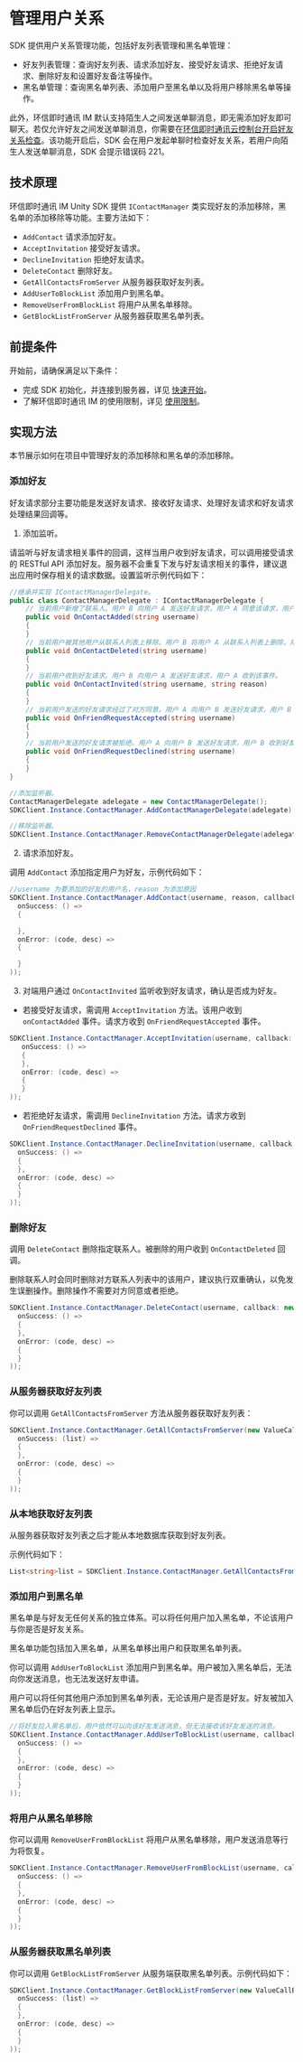 # 管理用户关系

<Toc />

SDK 提供用户关系管理功能，包括好友列表管理和黑名单管理：

- 好友列表管理：查询好友列表、请求添加好友、接受好友请求、拒绝好友请求、删除好友和设置好友备注等操作。
- 黑名单管理：查询黑名单列表、添加用户至黑名单以及将用户移除黑名单等操作。

此外，环信即时通讯 IM 默认支持陌生人之间发送单聊消息，即无需添加好友即可聊天。若仅允许好友之间发送单聊消息，你需要在[环信即时通讯云控制台](https://console.easemob.com/user/login)[开启好友关系检查](/product/enable_and_configure_IM.html#好友关系检查)。该功能开启后，SDK 会在用户发起单聊时检查好友关系，若用户向陌生人发送单聊消息，SDK 会提示错误码 221。

## 技术原理

环信即时通讯 IM Unity SDK 提供 `IContactManager` 类实现好友的添加移除，黑名单的添加移除等功能。主要方法如下：

- `AddContact` 请求添加好友。
- `AcceptInvitation` 接受好友请求。
- `DeclineInvitation` 拒绝好友请求。
- `DeleteContact` 删除好友。
- `GetAllContactsFromServer` 从服务器获取好友列表。
- `AddUserToBlockList` 添加用户到黑名单。
- `RemoveUserFromBlockList` 将用户从黑名单移除。
- `GetBlockListFromServer` 从服务器获取黑名单列表。

## 前提条件

开始前，请确保满足以下条件：

- 完成 SDK 初始化，并连接到服务器，详见 [快速开始](quickstart.html)。
- 了解环信即时通讯 IM 的使用限制，详见 [使用限制](/product/limitation.html)。

## 实现方法

本节展示如何在项目中管理好友的添加移除和黑名单的添加移除。

### 添加好友

好友请求部分主要功能是发送好友请求、接收好友请求、处理好友请求和好友请求处理结果回调等。

1. 添加监听。

请监听与好友请求相关事件的回调，这样当用户收到好友请求，可以调用接受请求的 RESTful API 添加好友。服务器不会重复下发与好友请求相关的事件，建议退出应用时保存相关的请求数据。设置监听示例代码如下：

```csharp
//继承并实现 IContactManagerDelegate。
public class ContactManagerDelegate : IContactManagerDelegate {
    // 当前用户新增了联系人。用户 B 向用户 A 发送好友请求，用户 A 同意该请求，用户 B 收到 `onContactAgreed` 事件，双方都收到该事件。
    public void OnContactAdded(string username)
    {
    }
    // 当前用户被其他用户从联系人列表上移除。用户 B 将用户 A 从联系人列表上删除，用户 A 收到该事件。
    public void OnContactDeleted(string username)
    {
    }
    // 当前用户收到好友请求。用户 B 向用户 A 发送好友请求，用户 A 收到该事件。
    public void OnContactInvited(string username, string reason)
    {
    }
    // 当前用户发送的好友请求经过了对方同意。用户 A 向用户 B 发送好友请求，用户 B 收到好友请求后，同意加好友，则用户 A 收到该事件。
    public void OnFriendRequestAccepted(string username)
    {
    }
    // 当前用户发送的好友请求被拒绝。用户 A 向用户 B 发送好友请求，用户 B 收到好友请求后，拒绝加好友，则用户 A 收到该事件。
    public void OnFriendRequestDeclined(string username)
    {
    }
}

//添加监听器。
ContactManagerDelegate adelegate = new ContactManagerDelegate();
SDKClient.Instance.ContactManager.AddContactManagerDelegate(adelegate);

//移除监听器。
SDKClient.Instance.ContactManager.RemoveContactManagerDelegate(adelegate);
```

2. 请求添加好友。

调用 `AddContact` 添加指定用户为好友，示例代码如下：

```csharp
//username 为要添加的好友的用户名，reason 为添加原因
SDKClient.Instance.ContactManager.AddContact(username, reason, callback: new CallBack(
  onSuccess: () =>
  {

  },
  onError: (code, desc) =>
  {

  }
));
```

3. 对端用户通过 `OnContactInvited` 监听收到好友请求，确认是否成为好友。 

- 若接受好友请求，需调用 `AcceptInvitation` 方法。该用户收到 `onContactAdded` 事件。请求方收到 `OnFriendRequestAccepted` 事件。

```csharp
SDKClient.Instance.ContactManager.AcceptInvitation(username, callback: new CallBack(
   onSuccess: () =>
   {
   },
   onError: (code, desc) =>
   {
   }
));
```

- 若拒绝好友请求，需调用 `DeclineInvitation` 方法。请求方收到 `OnFriendRequestDeclined` 事件。

```csharp
SDKClient.Instance.ContactManager.DeclineInvitation(username, callback: new CallBack(
  onSuccess: () =>
  {
  },
  onError: (code, desc) =>
  {
  }
));
```

### 删除好友

调用 `DeleteContact` 删除指定联系人。被删除的用户收到 `OnContactDeleted` 回调。

删除联系人时会同时删除对方联系人列表中的该用户，建议执行双重确认，以免发生误删操作。删除操作不需要对方同意或者拒绝。

```csharp
SDKClient.Instance.ContactManager.DeleteContact(username, callback: new CallBack(
  onSuccess: () =>
  {
  },
  onError: (code, desc) =>
  {
  }
));
```

### 从服务器获取好友列表

你可以调用 `GetAllContactsFromServer` 方法从服务器获取好友列表：

```csharp
SDKClient.Instance.ContactManager.GetAllContactsFromServer(new ValueCallBack<List<string>>(
  onSuccess: (list) =>
  {
  },
  onError: (code, desc) =>
  {
  }
));
```

### 从本地获取好友列表

从服务器获取好友列表之后才能从本地数据库获取到好友列表。

示例代码如下：

```csharp
List<string>list = SDKClient.Instance.ContactManager.GetAllContactsFromDB();
```

### 添加用户到黑名单

黑名单是与好友无任何关系的独立体系。可以将任何用户加入黑名单，不论该用户与你是否是好友关系。

黑名单功能包括加入黑名单，从黑名单移出用户和获取黑名单列表。

你可以调用 `AddUserToBlockList` 添加用户到黑名单。用户被加入黑名单后，无法向你发送消息，也无法发送好友申请。

用户可以将任何其他用户添加到黑名单列表，无论该用户是否是好友。好友被加入黑名单后仍在好友列表上显示。

```csharp
//将好友拉入黑名单后，用户依然可以向该好友发送消息，但无法接收该好友发送的消息。
SDKClient.Instance.ContactManager.AddUserToBlockList(username, callback: new CallBack(
  onSuccess: () =>
  {
  },
  onError: (code, desc) =>
  {
  }
));
```

### 将用户从黑名单移除

你可以调用 `RemoveUserFromBlockList` 将用户从黑名单移除，用户发送消息等行为将恢复。

```csharp
SDKClient.Instance.ContactManager.RemoveUserFromBlockList(username, callback: new CallBack(
  onSuccess: () =>
  {
  },
  onError: (code, desc) =>
  {
  }
));
```

### 从服务器获取黑名单列表

你可以调用 `GetBlockListFromServer` 从服务端获取黑名单列表。示例代码如下：

```csharp
SDKClient.Instance.ContactManager.GetBlockListFromServer(new ValueCallBack<List<string>>(
  onSuccess: (list) =>
  {
  },
  onError: (code, desc) =>
  {
  }
));
```
